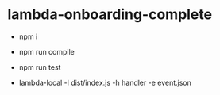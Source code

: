 # lambda-onboarding-complete

-   npm i
-   npm run compile
-   npm run test

-   lambda-local -l dist/index.js -h handler -e event.json
